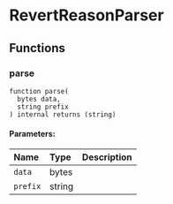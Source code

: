 # RevertReasonParser





## Functions
### parse
```solidity
function parse(
  bytes data,
  string prefix
) internal returns (string)
```


#### Parameters:
| Name | Type | Description                                                          |
| :--- | :--- | :------------------------------------------------------------------- |
|`data` | bytes | 
|`prefix` | string | 


